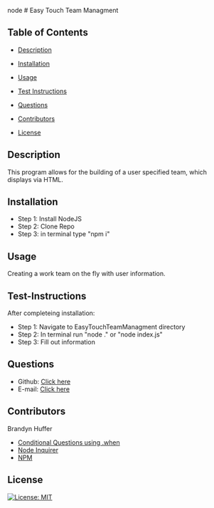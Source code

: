 node # Easy Touch Team Managment
    
## Table of Contents

- [Description](#description)

- [Installation](#installation)

- [Usage](#usage)

- [Test Instructions](#test-instructions)

- [Questions](#questions)

- [Contributors](#contributors)

- [License](#license)

## Description 
This program allows for the building of a user specified team, which displays via HTML.

## Installation

- Step 1: Install NodeJS
- Step 2: Clone Repo
- Step 3: in terminal type "npm i"
    
## Usage
Creating a work team on the fly with user information.

    
## Test-Instructions
After completeing installation:

- Step 1: Navigate to EasyTouchTeamManagment directory
- Step 2: In terminal run "node ." or "node index.js"
- Step 3: Fill out information
    
## Questions
- Github: [Click here](https://github.com/brandynh)
- E-mail: [Click here](hufferbrandyn@gmail.com)
    
## Contributors
Brandyn Huffer

* [Conditional Questions using .when](https://stackoverflow.com/questions/56412516/conditional-prompt-rendering-in-inquirer)
* [Node Inquirer](https://www.educative.io/edpresso/how-to-use-the-inquirer-node-package)
* [NPM](https://www.npmjs.com/package/inquirer)
  
## License
[![License: MIT](https://img.shields.io/badge/License-MIT-yellow.svg)](https://opensource.org/licenses/MIT)
